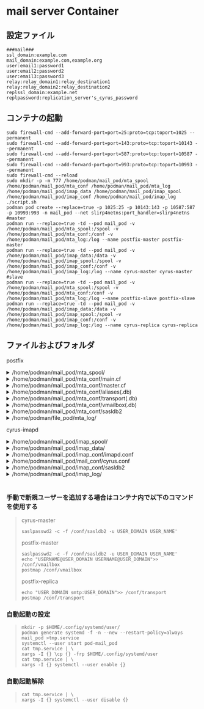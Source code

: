 # mail server Container

## **設定ファイル**

```
###mail###
ssl_domain:example.com
mail_domain:example.com,example.org
user:email1:password1
user:email2:password2
user:email3:password3
relay:relay_domain1:relay_destination1
relay:relay_domain2:relay_destination2
replssl_domain:example.net
replpassword:replication_server's_cyrus_password
```

## **コンテナの起動**
```shell
sudo firewall-cmd --add-forward-port=port=25:proto=tcp:toport=1025 --permanent
sudo firewall-cmd --add-forward-port=port=143:proto=tcp:toport=10143 --permanent
sudo firewall-cmd --add-forward-port=port=587:proto=tcp:toport=10587 --permanent
sudo firewall-cmd --add-forward-port=port=993:proto=tcp:toport=10993 --permanent
sudo firewall-cmd --reload
sudo mkdir -p -m 777 /home/podman/mail_pod/mta_spool /home/podman/mail_pod/mta_conf /home/podman/mail_pod/mta_log /home/podman/mail_pod/imap_data /home/podman/mail_pod/imap_spool /home/podman/mail_pod/imap_conf /home/podman/mail_pod/imap_log 
./script.sh
podman pod create --replace=true -p 1025:25 -p 10143:143 -p 10587:587 -p 10993:993 -n mail_pod --net slirp4netns:port_handler=slirp4netns
#master
podman run --replace=true -td --pod mail_pod -v /home/podman/mail_pod/mta_spool:/spool -v /home/podman/mail_pod/mta_conf:/conf -v /home/podman/mail_pod/mta_log:/log --name postfix-master postfix-master
podman run --replace=true -td --pod mail_pod -v /home/podman/mail_pod/imap_data:/data -v /home/podman/mail_pod/imap_spool:/spool -v /home/podman/mail_pod/imap_conf:/conf -v /home/podman/mail_pod/imap_log:/log --name cyrus-master cyrus-master
#slave
podman run --replace=true -td --pod mail_pod -v /home/podman/mail_pod/mta_spool:/spool -v /home/podman/mail_pod/mta_conf:/conf -v /home/podman/mail_pod/mta_log:/log --name postfix-slave postfix-slave
podman run --replace=true -td --pod mail_pod -v /home/podman/mail_pod/imap_data:/data -v /home/podman/mail_pod/imap_spool:/spool -v /home/podman/mail_pod/imap_conf:/conf -v /home/podman/mail_pod/imap_log:/log --name cyrus-replica cyrus-replica
```
## **ファイルおよびフォルダ**
postfix  
<details><summary>/home/podman/mail_pod/mta_spool/</summary><div>  

>  メールキュー ( default : /var/spool/postfix/ )  
>  未配送のメールがここに溜まる  

</div></details> 

<details><summary>/home/podman/mail_pod/mta_conf/main.cf</summary><div>  

>  postfix用基本設定ファイル ( default : /etc/postfix/main.cf )

</div></details> 
<details><summary>/home/podman/mail_pod/mta_conf/master.cf</summary><div>  

>  postfix用プロセス設定ファイル ( default : /etc/postfix/master.cf )

</div></details> 

<details><summary>/home/podman/mail_pod/mta_conf/aliases(.db)</summary><div>  

>  メールの転送設定ファイル ( default : /etc/aliases(.db) )
>  A@example.com に届いたメールを B@example.com と C@example.org に転送する場合は以下のように記載し再起動
> ```
> A@example.com: B@example.com, C@example.org
> ```
>  aliases.db は run-postfix.sh内の `postalias` コマンドによって生成される

</div></details> 

<details><summary>/home/podman/mail_pod/mta_conf/transport(.db)</summary><div>  

>  メールのリレー設定ファイル ( default : /etc/postfix/transport(.db) )
>  example.com 宛のメールを example.org にリレーする場合は以下のように記載し再起動
>  ```
>  example.com smtp:example.org
>  ```
>  transport.db は run-postfix.sh内の `postmap` コマンドによって生成される

</div></details> 

<details><summary>/home/podman/mail_pod/mta_conf/vmailbox(.db)</summary><div>  

>  メールの配送設定ファイル ( default : /etc/postfix/vmailbox(.db) )
>  A@example.com 宛のメールを cyrus-imapの A@example.com にリレーする場合は以下のように記載し再起動
>  ```
>  A@example.com A@example.com
>  ```
>  vmailbox.db は run-postfix.sh内の `postmap` コマンドによって生成される

</div></details> 

<details><summary>/home/podman/mail_pod/mta_conf/sasldb2</summary><div>  

>  ユーザー管理データベース ( default : /etc/sasldb2 )  

</div></details> 

<details><summary>/home/podman/file_pod/mta_log/</summary><div>

> 各種ログ ( default : /var/log/ )

</div></details>

cyrus-imapd  
<details><summary>/home/podman/mail_pod/imap_spool/</summary><div>  

>  メールデータ ( default : /var/spool/imap/ )  
>  メール本体のデータがここに溜まる  

</div></details> 
<details><summary>/home/podman/mail_pod/imap_data/</summary><div>  

>  メールデータベース ( default : /var/lib/imap/ )  
>  メール格納場所のデータベース  

</div></details> 

<details><summary>/home/podman/mail_pod/imap_conf/imapd.conf</summary><div>  

>  cyrus-imapd用基本設定ファイル ( default : /etc/imapd.conf )

</div></details> 
<details><summary>/home/podman/mail_pod/mail_conf/cyrus.conf</summary><div>  

>  cyrus-imapd用プロセス設定ファイル ( default : /etc/postfix/cyrus.cf )

</div></details> 

<details><summary>/home/podman/mail_pod/imap_conf/sasldb2</summary><div>  

>  ユーザー管理データベース ( default : /etc/sasldb2 )  

</div></details> 

<details><summary>/home/podman/mail_pod/imap_log/</summary><div>

> 各種ログ ( default : /var/log/ )

</div></details>  

<br>

### 手動で新規ユーザーを追加する場合はコンテナ内で以下のコマンドを使用する  

> cyrus-master  
> ```
> saslpasswd2 -c -f /conf/sasldb2 -u USER_DOMAIN USER_NAME'
> ```
> postfix-master  
> ```
> saslpasswd2 -c -f /conf/sasldb2 -u USER_DOMAIN USER_NAME'
> echo "USERNAME@USER_DOMAIN USERNAME@USER_DOMAIN">> /conf/vmailbox
> postmap /conf/vmailbox
> ```  
> postfix-replica
> ```
> echo "USER_DOMAIN smtp:USER_DOMAIN">> /conf/transport
> postmap /conf/transport
> ```

### 自動起動の設定
> ```
> mkdir -p $HOME/.config/systemd/user/
> podman generate systemd -f -n --new --restart-policy=always mail_pod >tmp.service
> systemctl --user start pod-mail_pod
> cat tmp.service | \
> xargs -I {} \cp {} -frp $HOME/.config/systemd/user
> cat tmp.service | \
> xargs -I {} systemctl --user enable {}
> ```

### 自動起動解除
> ```
> cat tmp.service | \
> xargs -I {} systemctl --user disable {}
> ```
